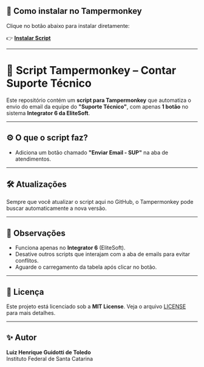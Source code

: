 ## 🚀 Como instalar no Tampermonkey
Clique no botão abaixo para instalar diretamente:

👉 **[Instalar Script](https://raw.githubusercontent.com/devluiztoledo/enviar-email/main/enviar-email.user.js)**

---

# 📄 Script Tampermonkey – Contar Suporte Técnico

Este repositório contém um **script para Tampermonkey** que automatiza o envio do email da equipe do **"Suporte Técnico"**, com apenas **1 botão** no sistema **Integrator 6 da EliteSoft**.

---

## ⚙️ O que o script faz?

- Adiciona um botão chamado **"Enviar Email - SUP"** na aba de atendimentos.

---

## 🛠️ Atualizações

Sempre que você atualizar o script aqui no GitHub, o Tampermonkey pode buscar automaticamente a nova versão.

---

## 🧠 Observações

- Funciona apenas no **Integrator 6** (EliteSoft).
- Desative outros scripts que interajam com a aba de emails para evitar conflitos.
- Aguarde o carregamento da tabela após clicar no botão.

---

## 📄 Licença

Este projeto está licenciado sob a **MIT License**. Veja o arquivo [LICENSE](LICENSE) para mais detalhes.

---

## ✨ Autor

**Luiz Henrique Guidotti de Toledo**  
Instituto Federal de Santa Catarina  
